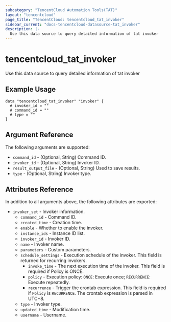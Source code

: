 ```yaml
---
subcategory: "TencentCloud Automation Tools(TAT)"
layout: "tencentcloud"
page_title: "TencentCloud: tencentcloud_tat_invoker"
sidebar_current: "docs-tencentcloud-datasource-tat_invoker"
description: |-
  Use this data source to query detailed information of tat invoker
---
```


# tencentcloud_tat_invoker

Use this data source to query detailed information of tat invoker

## Example Usage

```hcl
data "tencentcloud_tat_invoker" "invoker" {
  # invoker_id = ""
  # command_id = ""
  # type = ""
}
```

## Argument Reference

The following arguments are supported:

* `command_id` - (Optional, String) Command ID.
* `invoker_id` - (Optional, String) Invoker ID.
* `result_output_file` - (Optional, String) Used to save results.
* `type` - (Optional, String) Invoker type.

## Attributes Reference

In addition to all arguments above, the following attributes are exported:

* `invoker_set` - Invoker information.
  * `command_id` - Command ID.
  * `created_time` - Creation time.
  * `enable` - Whether to enable the invoker.
  * `instance_ids` - Instance ID list.
  * `invoker_id` - Invoker ID.
  * `name` - Invoker name.
  * `parameters` - Custom parameters.
  * `schedule_settings` - Execution schedule of the invoker. This field is returned for recurring invokers.
    * `invoke_time` - The next execution time of the invoker. This field is required if Policy is ONCE.
    * `policy` - Execution policy: `ONCE`: Execute once; `RECURRENCE`: Execute repeatedly.
    * `recurrence` - Trigger the crontab expression. This field is required if `Policy` is `RECURRENCE`. The crontab expression is parsed in UTC+8.
  * `type` - Invoker type.
  * `updated_time` - Modification time.
  * `username` - Username.



